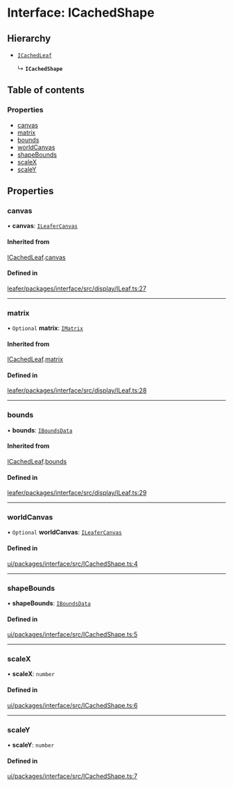 # Interface: ICachedShape

## Hierarchy

- [`ICachedLeaf`](ICachedLeaf.md)

  ↳ **`ICachedShape`**

## Table of contents

### Properties

- [canvas](ICachedShape.md#canvas)
- [matrix](ICachedShape.md#matrix)
- [bounds](ICachedShape.md#bounds)
- [worldCanvas](ICachedShape.md#worldcanvas)
- [shapeBounds](ICachedShape.md#shapebounds)
- [scaleX](ICachedShape.md#scalex)
- [scaleY](ICachedShape.md#scaley)

## Properties

### canvas

• **canvas**: [`ILeaferCanvas`](ILeaferCanvas.md)

#### Inherited from

[ICachedLeaf](ICachedLeaf.md).[canvas](ICachedLeaf.md#canvas)

#### Defined in

[leafer/packages/interface/src/display/ILeaf.ts:27](https://github.com/leaferjs/leafer/blob/27e942d/packages/interface/src/display/ILeaf.ts#L27)

___

### matrix

• `Optional` **matrix**: [`IMatrix`](IMatrix.md)

#### Inherited from

[ICachedLeaf](ICachedLeaf.md).[matrix](ICachedLeaf.md#matrix)

#### Defined in

[leafer/packages/interface/src/display/ILeaf.ts:28](https://github.com/leaferjs/leafer/blob/27e942d/packages/interface/src/display/ILeaf.ts#L28)

___

### bounds

• **bounds**: [`IBoundsData`](IBoundsData.md)

#### Inherited from

[ICachedLeaf](ICachedLeaf.md).[bounds](ICachedLeaf.md#bounds)

#### Defined in

[leafer/packages/interface/src/display/ILeaf.ts:29](https://github.com/leaferjs/leafer/blob/27e942d/packages/interface/src/display/ILeaf.ts#L29)

___

### worldCanvas

• `Optional` **worldCanvas**: [`ILeaferCanvas`](ILeaferCanvas.md)

#### Defined in

[ui/packages/interface/src/ICachedShape.ts:4](https://github.com/leaferjs/leafer-ui/blob/e76fc82/packages/interface/src/ICachedShape.ts#L4)

___

### shapeBounds

• **shapeBounds**: [`IBoundsData`](IBoundsData.md)

#### Defined in

[ui/packages/interface/src/ICachedShape.ts:5](https://github.com/leaferjs/leafer-ui/blob/e76fc82/packages/interface/src/ICachedShape.ts#L5)

___

### scaleX

• **scaleX**: `number`

#### Defined in

[ui/packages/interface/src/ICachedShape.ts:6](https://github.com/leaferjs/leafer-ui/blob/e76fc82/packages/interface/src/ICachedShape.ts#L6)

___

### scaleY

• **scaleY**: `number`

#### Defined in

[ui/packages/interface/src/ICachedShape.ts:7](https://github.com/leaferjs/leafer-ui/blob/e76fc82/packages/interface/src/ICachedShape.ts#L7)
